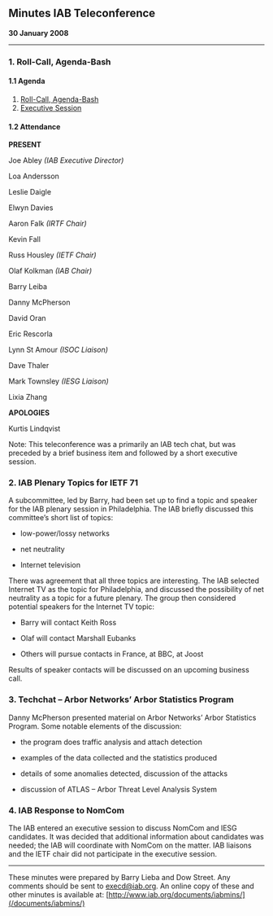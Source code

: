 
Minutes
IAB Teleconference
--------------------------


**30 January 2008**




---


### 1. Roll-Call, Agenda-Bash


#### 1.1 Agenda


1. [Roll-Call, Agenda-Bash](#1)
2. [Executive Session](#2)


#### 1.2 Attendance


**PRESENT**  

Joe Abley *(IAB Executive Director)*  

Loa Andersson  
   

Leslie Daigle  

Elwyn Davies  

Aaron Falk *(IRTF Chair)*  

Kevin Fall  
   

Russ Housley *(IETF Chair)*  
   

Olaf Kolkman *(IAB Chair)*  
   

Barry Leiba  
   

Danny McPherson  

David Oran  
   

Eric Rescorla  
   

Lynn St Amour *(ISOC Liaison)*  

Dave Thaler  
   

Mark Townsley *(IESG Liaison)*  

Lixia Zhang  




**APOLOGIES**  

Kurtis Lindqvist  




Note: This teleconference was a primarily an IAB tech chat, but was preceded by a brief business item and followed by a short executive session.


### 2. IAB Plenary Topics for IETF 71


A subcommittee, led by Barry, had been set up to find a topic and speaker for the IAB plenary session in Philadelphia. The IAB briefly discussed this committee’s short list of topics:


- low-power/lossy networks

- net neutrality

- Internet television

There was agreement that all three topics are interesting. The IAB selected Internet TV as the topic for Philadelphia, and discussed the possibility of net neutrality as a topic for a future plenary. The group then considered potential speakers for the Internet TV topic:


- Barry will contact Keith Ross

- Olaf will contact Marshall Eubanks

- Others will pursue contacts in France, at BBC, at Joost

Results of speaker contacts will be discussed on an upcoming business call.


### 3. Techchat – Arbor Networks’ Arbor Statistics Program


Danny McPherson presented material on Arbor Networks’ Arbor Statistics Program. Some notable elements of the discussion:


- the program does traffic analysis and attach detection

- examples of the data collected and the statistics produced

- details of some anomalies detected, discussion of the attacks

- discussion of ATLAS – Arbor Threat Level Analysis System

### 4. IAB Response to NomCom


The IAB entered an executive session to discuss NomCom and IESG candidates. It was decided that additional information about candidates was needed; the IAB will coordinate with NomCom on the matter. IAB liaisons and the IETF chair did not participate in the executive session.




---


These minutes were prepared by Barry Lieba and Dow Street. Any comments should be sent to [execd@iab.org](mailto:execd@iab.org). An online copy of these and other minutes is available at: [http://www.iab.org/documents/iabmins/](/documents/iabmins/)


